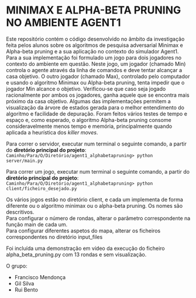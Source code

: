 # MINIMAX E ALPHA-BETA PRUNING NO AMBIENTE AGENT1

Este repositório contém o código desenvolvido no âmbito da investigação feita pelos alunos sobre os algoritmos de pesquisa adversarial Minimax e Alpha-beta pruning e a sua aplicação no contexto do simulador Agent1. Para a sua implementação foi formulado um jogo para dois jogadores no contexto do ambiente em questão. Neste jogo, um jogador (chamado Min) controla o agente através da linha de comandos e deve tentar alcançar a casa objetivo. O outro jogador (chamado Max), controlado pelo computador e usando o algoritmo Minimax ou Alpha-beta pruning, tenta impedir que o jogador Min alcance o objetivo. Verificou-se que caso seja jogado racionalmente por ambos os jogadores, ganha aquele que se encontra mais próximo da casa objetivo. Algumas das implementações permitem a visualização da árvore de estados gerada para o melhor entendimento do algoritmo e facilidade de depuração. Foram feitos vários testes de tempo e espaço e, como esperado, o algoritmo Alpha-beta pruning consome consideravelmente menos tempo e memória, principalmente quando aplicada a heurística dos *killer moves*.


Para correr o servidor, executar num terminal o seguinte comando, a partir do **diretório principal do projeto**:  
`Caminho/Para/O/Diretório/agent1_alphabetapruning> python server/main.py`

Para correr um jogo, executar num terminal o seguinte comando, a partir do **diretório principal do projeto**:  
`Caminho/Para/O/Diretório/agent1_alphabetapruning> python client/ficheiro_desejado.py`

Os vários jogos estão no diretório client, e cada um implementa de forma diferente ou o algoritmo minimax ou o alpha-beta pruning. Os nomes são descritivos.  
Para configurar o número de rondas, alterar o parâmetro correspondente na função main de cada um.  
Para configurar diferentes aspetos do mapa, alterar os ficheiros correspondentes no diretório input_files  


Foi incluída uma demonstração em vídeo da execução do ficheiro alpha_beta_pruning.py com 13 rondas e sem visualização.  

O grupo:  
- Francisco Mendonça  
- Gil Silva  
- Rui Bento  
